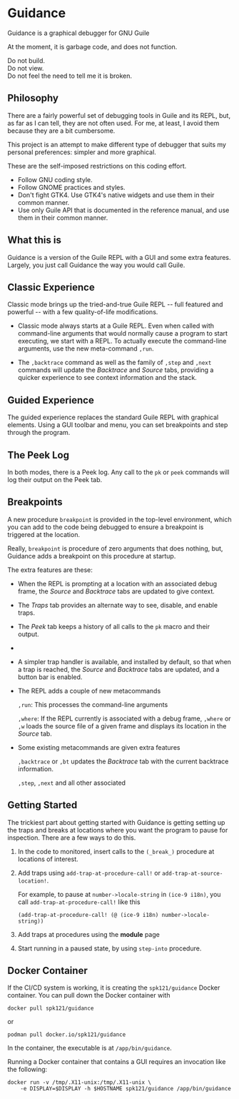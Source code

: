 Guidance
========

Guidance is a graphical debugger for GNU Guile

At the moment, it is garbage code, and does not function.

Do not build.  
Do not view.  
Do not feel the need to tell me it is broken.

Philosophy
----------

There are a fairly powerful set of debugging tools in Guile and its
REPL, but, as far as I can tell, they are not often used.  For me, at
least, I avoid them because they are a bit cumbersome.

This project is an attempt to make different type of debugger that
suits my personal preferences: simpler and more graphical.

These are the self-imposed restrictions on this coding effort.

- Follow GNU coding style.
- Follow GNOME practices and styles.
- Don't fight GTK4. Use GTK4's native widgets and use them in their
  common manner.
- Use only Guile API that is documented in the reference manual, and
  use them in their common manner.

What this is
------------

Guidance is a version of the Guile REPL with a GUI and some extra
features.  Largely, you just call Guidance the way you would call
Guile.

Classic Experience
------------------

Classic mode brings up the tried-and-true Guile REPL -- full featured
and powerful -- with a few quality-of-life modifications.

- Classic mode always starts at a Guile REPL.  Even when called with
  command-line arguments that would normally cause a program to start
  executing, we start with a REPL.  To actually execute the
  command-line arguments, use the new meta-command `,run`.

- The `,backtrace` command as well as the family of `,step` and
  `,next` commands will update the *Backtrace* and *Source* tabs,
  providing a quicker experience to see context information and the
  stack.

Guided Experience
-----------------

The guided experience replaces the standard Guile REPL with graphical
elements. Using a GUI toolbar and menu, you can set breakpoints and
step through the program.

The Peek Log
------------

In both modes, there is a Peek log. Any call to the `pk` or `peek`
commands will log their output on the Peek tab.

Breakpoints
-----------

A new procedure `breakpoint` is provided in the top-level
environment, which you can add to the code being debugged to ensure
a breakpoint is triggered at the location.

Really, `breakpoint` is procedure of zero arguments that does nothing,
but, Guidance adds a breakpoint on this procedure at startup.



The extra features are these:


- When the REPL is prompting at a location with an associated debug
  frame, the *Source* and *Backtrace* tabs are updated to give
  context.
  
- The *Traps* tab provides an alternate way to see, disable, and
  enable traps.
  
- The *Peek* tab keeps a history of all calls to the `pk` macro and
  their output.
  
- 
  
- A simpler trap handler is available, and installed by default, so
  that when a trap is reached, the *Source* and *Backtrace* tabs are
  updated, and a button bar is enabled.

- The REPL adds a couple of new metacommands

  `,run`: This processes the command-line arguments

  `,where`: If the REPL currently is associated with a debug frame,
  `,where` or `,w` loads the source file of a given frame and displays
  its location in the *Source* tab.
  
- Some existing metacommands are given extra features

  `,backtrace` or `,bt` updates the *Backtrace* tab with the current
  backtrace information.
  
  `,step`, `,next` and all other associated 

Getting Started
---------------

The trickiest part about getting started with Guidance is getting
setting up the traps and breaks at locations where you want the
program to pause for inspection.  There are a few ways to do this.

1. In the code to monitored, insert calls to the `(_break_)` procedure
   at locations of interest.
2. Add traps using `add-trap-at-procedure-call!` or
   `add-trap-at-source-location!`.
   
   For example, to pause at `number->locale-string` in `(ice-9 i18n)`,
   you call `add-trap-at-procedure-call!` like this
   
       (add-trap-at-procedure-call! (@ (ice-9 i18n) number->locale-string))
   
3. Add traps at procedures using the **module** page
4. Start running in a paused state, by using `step-into` procedure.



Docker Container
----------------

If the CI/CD system is working, it is creating the `spk121/guidance`
Docker container.  You can pull down the Docker container with

    docker pull spk121/guidance

or

    podman pull docker.io/spk121/guidance

In the container, the executable is at `/app/bin/guidance`.

Running a Docker container that contains a GUI requires an invocation
like the following:

    docker run -v /tmp/.X11-unix:/tmp/.X11-unix \
        -e DISPLAY=$DISPLAY -h $HOSTNAME spk121/guidance /app/bin/guidance
